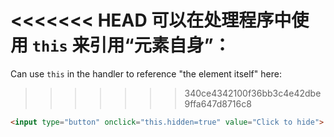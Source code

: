 <<<<<<< HEAD
可以在处理程序中使用 `this` 来引用“元素自身”：
=======
Can use `this` in the handler to reference "the element itself" here:
>>>>>>> 340ce4342100f36bb3c4e42dbe9ffa647d8716c8

```html run height=50
<input type="button" onclick="this.hidden=true" value="Click to hide">
```
